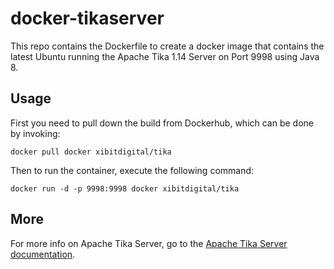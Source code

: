 # docker-tikaserver
This repo contains the Dockerfile to create a docker image that contains the latest Ubuntu running the Apache Tika 1.14 Server on Port 9998 using Java 8.


## Usage

First you need to pull down the build from Dockerhub, which can be done by invoking:

    docker pull docker xibitdigital/tika

Then to run the container, execute the following command:

    docker run -d -p 9998:9998 docker xibitdigital/tika


## More

For more info on Apache Tika Server, go to the [Apache Tika Server documentation](http://wiki.apache.org/tika/TikaJAXRS).
